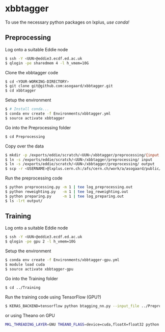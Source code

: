 # xbbtagger

To use the necessary python packages on lxplus, _use conda!_


## Preprocessing

Log onto a suitable Eddie node
```bash
$ ssh -Y <UUN>@eddie3.ecdf.ed.ac.uk
$ qlogin -pe sharedmem 4 -l h_vmem=10G
```

Clone the xbbtagger code
```bash
$ cd <YOUR-WORKING-DIRECTORY>
$ git clone git@github.com:asogaard/xbbtagger.git
$ cd xbbtagger
```

Setup the environment
```bash
$ # Install conda...
$ conda env create -f Environments/xbbtagger.yml
$ source activate xbbtagger
```

Go into the Preprocessing folder
```bash
$ cd Preprocessing
```

Copy over the data
```bash
$ mkdir -p /exports/eddie/scratch/<UUN>/xbbtagger/preprocessing/{input,output}
$ ln -s /exports/eddie/scratch/<UUN>/xbbtagger/preprocessing/ input
$ ln -s /exports/eddie/scratch/<UUN>/xbbtagger/preprocessing/ output
$ scp -r <USERNAME>@lxplus.cern.ch:/afs/cern.ch/work/a/asogaard/public/xbbtagger/input/* /exports/eddie/scratch/<UUN>/xbbtagger/preprocessing/input/
```

Run the preprocessing code
```bash
$ python preprocessing.py -m 1 | tee log_preprocessing.out
$ python reweighting.py   -m 1 | tee log_reweighting.out
$ python preparing.py     -m 1 | tee log_preparing.out
$ ls -lrt output/
```


## Training

Log onto a suitable Eddie node
```bash
$ ssh -Y <UUN>@eddie3.ecdf.ed.ac.uk
$ qlogin -pe gpu 2 -l h_vmem=10G
```

Setup the environment
```bash
$ conda env create -f Environments/xbbtagger-gpu.yml
$ module load cuda
$ source activate xbbtagger-gpu
```

Go into the Training folder
```bash
$ cd ../Training
```

Run the training code using TensorFlow (GPU?)
```bash
$ KERAS_BACKEND=tensorflow python btagging_nn.py --input_file ../Preprocessing/output/prepared_sample_v2.h5 --batch_size=8192
```
or using Theano on GPU
```bash
MKL_THREADING_LAYER=GNU THEANO_FLAGS=device=cuda,floatX=float32 python btagging_nn.py --input ../Preprocessing/output/prepared_sample_v2.h5 --batch_size=8192
```
